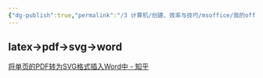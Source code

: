 ```yaml
---
{"dg-publish":true,"permalink":"/3 计算机/创建、效率与技巧/msoffice/我的office trick/word插入伪代码/","title":"word插入伪代码"}
---
```



## latex->pdf->svg->word
[将单页的PDF转为SVG格式插入Word中 - 知乎](https://zhuanlan.zhihu.com/p/614889263?utm_id=)